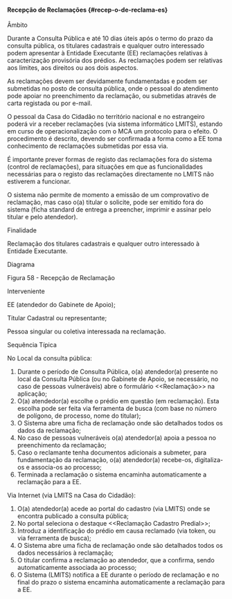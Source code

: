 #### Recepção de Reclamações {#recep-o-de-reclama-es}

Âmbito

Durante a Consulta Pública e até 10 dias úteis após o termo do prazo da consulta pública, os titulares cadastrais e qualquer outro interessado podem apresentar à Entidade Executante \(EE\) reclamações relativas à caracterização provisória dos prédios. As reclamações podem ser relativas aos limites, aos direitos ou aos dois aspectos.

As reclamações devem ser devidamente fundamentadas e podem ser submetidas no posto de consulta pública, onde o pessoal do atendimento pode apoiar no preenchimento da reclamação, ou submetidas através de carta registada ou por e-mail.

O pessoal da Casa do Cidadão no território nacional e no estrangeiro poderá vir a receber reclamações \(via sistema informático LMITS\), estando em curso de operacionalização com o MCA um protocolo para o efeito. O procedimento é descrito, devendo ser confirmada a forma como a EE toma conhecimento de reclamações submetidas por essa via.

É importante prever formas de registo das reclamações fora do sistema \(control de reclamações\), para situações em que as funcionalidades necessárias para o registo das reclamações directamente no LMITS não estiverem a funcionar.

O sistema não permite de momento a emissão de um comprovativo de reclamação, mas caso o\(a\) titular o solicite, pode ser emitido fora do sistema \(ficha standard de entrega a preencher, imprimir e assinar pelo titular e pelo atendedor\).

Finalidade

Reclamação dos titulares cadastrais e qualquer outro interessado à Entidade Executante.

Diagrama

Figura 58 - Recepção de Reclamação

Interveniente

EE \(atendedor do Gabinete de Apoio\);

Titular Cadastral ou representante;

Pessoa singular ou coletiva interessada na reclamação.

Sequência Típica

No Local da consulta pública:

1. Durante o período de Consulta Pública, o\(a\) atendedor\(a\) presente no local da Consulta Pública \(ou no Gabinete de Apoio, se necessário, no caso de pessoas vulneráveis\) abre o formulário &lt;&lt;Reclamação&gt;&gt; na aplicação;
2. O\(a\) atendedor\(a\) escolhe o prédio em questão \(em reclamação\). Esta escolha pode ser feita via ferramenta de busca \(com base no número de polígono, de processo, nome do titular\);
3. O Sistema abre uma ficha de reclamação onde são detalhados todos os dados da reclamação;
4. No caso de pessoas vulneráveis o\(a\) atendedor\(a\) apoia a pessoa no preenchimento da reclamação;
5. Caso o reclamante tenha documentos adicionais a submeter, para fundamentação da reclamação, o\(a\) atendedor\(a\) recebe-os, digitaliza-os e associa-os ao processo;
6. Terminada a reclamação o sistema encaminha automaticamente a reclamação para a EE.

Via Internet \(via LMITS na Casa do Cidadão\):

1. O\(a\) atendedor\(a\) acede ao portal do cadastro \(via LMITS\) onde se encontra publicado a consulta pública;
2. No portal seleciona o destaque &lt;&lt;Reclamação Cadastro Predial&gt;&gt;;
3. Introduz a identificação do prédio em causa reclamado \(via token, ou via ferramenta de busca\);
4. O Sistema abre uma ficha de reclamação onde são detalhados todos os dados necessários à reclamação;
5. O titular confirma a reclamação ao atendedor, que a confirma, sendo automaticamente associada ao processo;
6. O Sistema \(LMITS\) notifica a EE durante o período de reclamação e no final do prazo o sistema encaminha automaticamente a reclamação para a EE.



